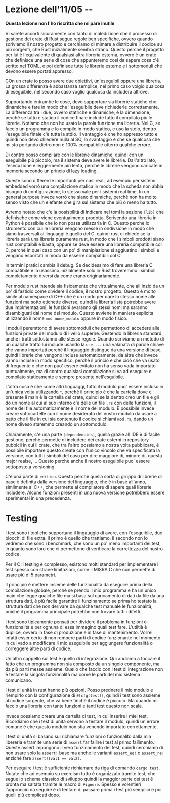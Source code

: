 # Lezione dell'11/05 -- 

**Questa lezione non l'ho riscritta che mi pare inutile** 

Vi sarete accorti sicuramente con tanto di maledizione che il processo di gestione dei crate di Rust segue regole ben specifiche, ovvero quando scriviamo il nostro progetto e cerchiamo di mimare a distribuire il codice su più sorgenti, che Rust inizialmente sembra strano.
Questo perchè il progetto per lui è l'equivalente di qualsiasi altra libreria esterna, ovvero è un crate che definisce una serie di cose che appunteremo così da sapere cosa c'è scritto nel TOML, e poi definisce tutte le librerie esterne e i sottomoduli che devono essere portati appresso.

COn un crate io posso avere due obiettivi, un'eseguibil oppure una libreria.
La grossa differenza è abbastanza semplice, nel primo caso volgio qualcosa di eseguibile, nel secondo caso voglio qualcosa da includera altrove.

Supportando entrambe le cose, devo supportare sia librerie statiche che dinamiche e fare in modo che l'eseguibile deve richiederle correttamente. La differenza tra i due, ovvero statriche e dinamiche, è la dimensione, perchè se tutto è statico il codice finale include tutto il compilato più le librerie.
Notiamo che non ho usato la parola funzione ma libreria.
Nel C, se faccio un programma e lo compilo in modo statico, e uso la stdio, dentro l'eseguibile finale c'è tutta la stdio.
Il vantaggio è che ho appresso tutto e quindi non devo chiedere nulla al SO, lo svantaggio è che se qualcosa che mi sto portando dietro non è 100% compatibile otterro qualche errore.

Di contro posso compilare con le librerie dinamiche, quindi con un eseguibile più piccolo, ma il sistema deve avere le librerie.
Dall'altro lato, l'esecuzione è leggermente più lenta, perchè le librerie vengono caricate in memoria secondo un princio di lazy loading.

Queste sono differenze importanti per casi reali, ad esempio per sistemi embedded vorrò una compilazione statica in modo che la scheda non abbia bisogno di configurazione, lo stesso vale per i sistemi real time.
In un general purpose invece vorrò che siano dinamiche, perchè non ha molto senso visto che un elefante che gira sul sistema che più o meno ha tutto.

Avremo notato che c'è la posisbilità di indicare nel toml la sezione `[lib]` che definische come viene eventualmente prodotta.
Scrivendo una libreria in Python è possibile che io non possa utilizzarla in C.
Questo perchè lo strumento con cui le libreria vengono messe in ondivsione in modo che siano trasversali ai linguaggi è quello del C, quindi rust ci chiede se la libreria sarà una libreria puramente rust, in modo che i simboli prodotti siano rust comptaibili e basta, oppure se deve essere una libreria compatibile col C, perchè in quel caso con un po' di maniplazione si aggiustino i simboli e vengano esportati in modo da esserre compatibili col C.

In termini pratici cambia il debug.
Se decidessimo di fare una libreria C compatibile e la usassimo inizialmente solo in Rust troveremmo i simboli completamente diversi da come erano originariamente.

Per modulo rust intende sia fisicamente che virtualmente, che all'inzio da un po' di fastidio come dividere il codice, il nostro progetto.
Questo è molto simile al namespace di C++ che è un modo per dare lo stesso nome alle funzioni ma sotto etichette diverse, quindi la libreria lista potrebbe avere due implmentazioni, le funzioni avaranno gli stessi nomi ma saranno disambiguati dal nome del modulo.
Questo avviene in maniera esplicita utilizzando il nome `mod nome_modulo` oppure in modo fisico.

I moduli peremttono di avere sottomoduli che permettono di accedere alle funzioni private del modulo di livello superire.
Gestendo la libreria standard anche i tratti sottostanno alle stesse regole.
Quando scriviamo un metodo di un qualche tratto lui include usando la `use ...` una valanata di parole chiave che vanno importati perchè il linguaggio distingue da una versione di base, quindi librerie che vengono incluse automaticamente, da altre che invece vanno incluse in modo specifico, perchè il princio è che cioò che va usato di frequente e che non puo' essere evitato non ha senso vada importato puntualmente, ma di contro qualsiasi compilazione si va ad eseguire è compilato staticamente e sempre presente nell'esguibile.

L'altra cosa è che come altri linguaggi, tutto il modulo puo' essere incluso in un'unica volta utilizzando `*`, perchè il principio è che la cartella dove è presente il main è la cartella del crate, quindi se la dentro creo un file e gli do un nome al cui al suo interno c'è delle un file `.rs` con delle funzioni, il nome del file automaticamente è il nome del modulo.
È possibile invece creare sottocartelle con il nome desiderato del nostro modulo da usare a patto che il file in cui sia contenuto il codice si chiami `mod.rs`, dando un nome diveso staremmo creando un sottomodulo.

Chiaramente, c'è una parte `[dependencies]`, quella grazie all'IDE è di facile gestione, perchè permette di includere dei crate esterni in repository pubblcii in cui il crate, che tra l'altro possiamo a nostra volta pubblicare, è possibile importare questo create con l'unico vincolo che va specificata la versione, con tutti i simboli del caso per dire maggiore di, minore di, questa major realse, ...
Questo perchè anche il nostro eseguibile puo' essere sottoposto a versioning.

C'è una parte di `edition`.
Questo perchè quella sorta di gruppo di librerie di base è definita dalla versione del linguaggio, che è in base all'anno, similmente al C++, che permette al compilatore di sapere quali librerie includere.
Alcune funzioni presenti in una nuova versione potrebbero essere sperimental in una precedenza.

# Testing

I test sono i tool che supportano il lingauggio di avere, con l'eseguibile, due blocchi di file extra.
Il primo è quello che trattiamo, il secondo non lo vedremo che sono i benchmark, che sono un po' meno importanti dei test, in quanto sono loro che ci permettono di verificare la correttezza del nostro codice.

Per il C il testing è complesso, esistono molti standard per implementare i test spesso con strane limitazioni, come il MISRA C che non permette di usare più di 5 parametri.

Il principio è mettere insieme delle funzionalità da eseguire prima della compilazione globale, perchè se prendo il mio programma e ha un'unico main che legge qualche file ma si basa sul caricamento di dati da file da una struttura dati, è più facile garantire il funzinamento se prima ho testato la struttura dati che non derivare da qualche test manuale le funzionalità, poichè il programma principale potrebbe non trovare tutti i difetti.

I test sono tipicamente pensati per dividere il problema in funzioni o funzionalità e per ognuna di essa immagino quali test fare.
L'utiltià è duplice, ovvero in fase di produzione e in fase di mantenimento.
Vorrei infatti esser certo di non rompere parti di codice funzionante nel momento in cui vado a modificare il mio eseguibile per aggiungere funzionalità o correggere altre parti di codice.

Un'altro cappello sul test è quello di integrazione.
Qui andiamo a toccare il fatto che un programma non sia composto da un singolo componente, ma da più parti messe assieme.
Quello che faccio con i test di integrazione non è testare la singola funzionalità ma come le parti del mio sistema comunicano.


I test di unità in rust hanno più opzioni.
Posso prednere il mio modulo e riempirlo con la configurazione di `#[cfg(test)]`, quindi i test sono assieme al codice sorgente, che va bene finchè il codice è piccolo.
Ma quando mi faccio una libreria con tante funzioni e tanti test questo non scala.

Invece possiamo creare una cartella di test, in cui inserire i miei test.
RIcordiamo che i test di unità servono a testare il modulo, quindi un errore comune è che questo modulo non stia venendo importato correttamente.

I test di unità si basano sul richiamare funzioni o funzionalitò dalla mia libereria e tramite una serie di `assert` far fallire i test al primo fallimento.
Queste assert impongono il vero funzinamento del test, quindi cerchiamo di non usare solo la `assert!` base ma anche le varianti `assert_eq!` o `assert_ne!` anzichè fare `assert!(val1 == val2)`.

Per eseguire i test è sufficiente richiamare da riga di comando `cargo test`.
Notate che ad esempio su exercism tutto è organizzato tramite test, che segue lo schema classico di sviluppo quindi la maggior parte dei test è pronta ma saltata tramite le macro di `#ignore`.
Spesso e volentieri l'approccio da seguire è di tentare di passare prima i test più semplici e poi quelli più complicati dopo.
